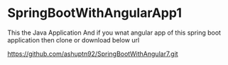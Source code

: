# SpringBootWithAngularApp1
This the Java Application 
And if you wnat angular app of this spring boot application then clone or download below url

https://github.com/ashuptn92/SpringBootWithAngular7.git
